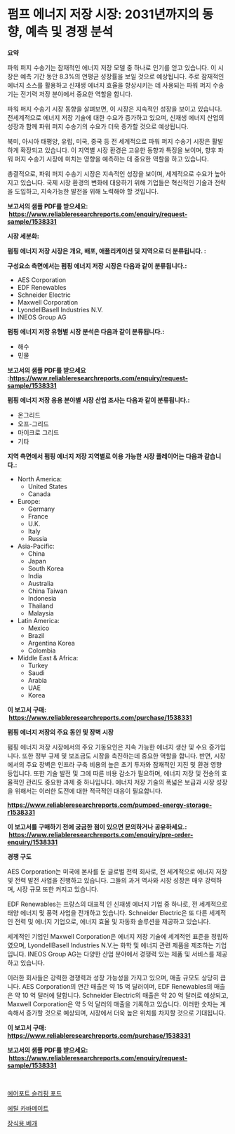 <p><h1>펌프 에너지 저장 시장: 2031년까지의 동향, 예측 및 경쟁 분석</h1></p><p><strong>요약</strong></p>
<p><p>파워 퍼지 수송기는 잠재적인 에너지 저장 모델 중 하나로 인기를 얻고 있습니다. 이 시장은 예측 기간 동안 8.3%의 연평균 성장률을 보일 것으로 예상됩니다. 주로 잠재적인 에너지 소스를 활용하고 신재생 에너지 효율을 향상시키는 데 사용되는 파워 퍼지 수송기는 전기력 저장 분야에서 중요한 역할을 합니다.</p><p>파워 퍼지 수송기 시장 동향을 살펴보면, 이 시장은 지속적인 성장을 보이고 있습니다. 전세계적으로 에너지 저장 기술에 대한 수요가 증가하고 있으며, 신재생 에너지 산업의 성장과 함께 파워 퍼지 수송기의 수요가 더욱 증가할 것으로 예상됩니다.</p><p>북미, 아시아 태평양, 유럽, 미국, 중국 등 전 세계적으로 파워 퍼지 수송기 시장은 활발하게 확장되고 있습니다. 이 지역별 시장 환경은 고유한 동향과 특징을 보이며, 향후 파워 퍼지 수송기 시장에 미치는 영향을 예측하는 데 중요한 역할을 하고 있습니다.</p><p>총결적으로, 파워 퍼지 수송기 시장은 지속적인 성장을 보이며, 세계적으로 수요가 높아지고 있습니다. 국제 시장 환경의 변화에 대응하기 위해 기업들은 혁신적인 기술과 전략을 도입하고, 지속가능한 발전을 위해 노력해야 할 것입니다.</p></p>
<p><strong>보고서의 샘플 PDF를 받으세요: &nbsp;<a href="https://www.reliableresearchreports.com/enquiry/request-sample/1538331">https://www.reliableresearchreports.com/enquiry/request-sample/1538331</a></strong></p>
<p><strong>시장 세분화:</strong></p>
<p><strong> 펌핑 에너지 저장 시장은 개요, 배포, 애플리케이션 및 지역으로 더 분류됩니다. :</strong></p>
<p><strong>구성요소 측면에서는 펌핑 에너지 저장 시장은 다음과 같이 분류됩니다.:</strong></p>
<p><ul><li>AES Corporation</li><li>EDF Renewables</li><li>Schneider Electric</li><li>Maxwell Corporation</li><li>LyondellBasell Industries N.V.</li><li>INEOS Group AG</li></ul></p>
<p><strong> 펌핑 에너지 저장 유형별 시장 분석은 다음과 같이 분류됩니다.:</strong></p>
<p><ul><li>해수</li><li>민물</li></ul></p>
<p><strong>보고서의 샘플 PDF를 받으세요 :<a href="https://www.reliableresearchreports.com/enquiry/request-sample/1538331">https://www.reliableresearchreports.com/enquiry/request-sample/1538331</a></strong></p>
<p><strong> 펌핑 에너지 저장 응용 분야별 시장 산업 조사는 다음과 같이 분류됩니다.:</strong></p>
<p><ul><li>온그리드</li><li>오프-그리드</li><li>마이크로 그리드</li><li>기타</li></ul></p>
<p><strong>지역 측면에서 펌핑 에너지 저장 지역별로 이용 가능한 시장 플레이어는 다음과 같습니다.:</strong></p>
<p><ul>
    <li>
        North America:
        <ul>
            <li>United States</li>
            <li>Canada</li>
        </ul>
    </li>
    <li>
        Europe:
        <ul>
            <li>Germany</li>
            <li>France</li>
            <li>U.K.</li>
            <li>Italy</li>
            <li>Russia</li>
        </ul>
    </li>
    <li>
        Asia-Pacific:
        <ul>
            <li>China</li>
            <li>Japan</li>
            <li>South Korea</li>
            <li>India</li>
            <li>Australia</li>
            <li>China Taiwan</li>
            <li>Indonesia</li>
            <li>Thailand</li>
            <li>Malaysia</li>
        </ul>
    </li>
    <li>
        Latin America:
        <ul>
            <li>Mexico</li>
            <li>Brazil</li>
            <li>Argentina Korea</li>
            <li>Colombia</li>
        </ul>
    </li>
    <li>
        Middle East & Africa:
        <ul>
            <li>Turkey</li>
            <li>Saudi</li>
            <li>Arabia</li>
            <li>UAE</li>
            <li>Korea</li>
        </ul>
    </li>
    </ul></p>
<p><strong>이 보고서 구매: &nbsp;<a href="https://www.reliableresearchreports.com/purchase/1538331">https://www.reliableresearchreports.com/purchase/1538331</a></strong></p>
<p><strong>펌핑 에너지 저장의 주요 동인 및 장벽 시장</strong></p>
<p><p>펌핑 에너지 저장 시장에서의 주요 기동요인은 지속 가능한 에너지 생산 및 수요 증가입니다. 또한 정부 규제 및 보조금도 시장을 촉진하는데 중요한 역할을 합니다. 반면, 시장에서의 주요 장벽은 인프라 구축 비용의 높은 초기 투자와 잠재적인 지진 및 환경 영향 등입니다. 또한 기술 발전 및 그에 따른 비용 감소가 필요하며, 에너지 저장 및 전송의 효율적인 관리도 중요한 과제 중 하나입니다. 에너지 저장 기술의 폭넓은 보급과 시장 성장을 위해서는 이러한 도전에 대한 적극적인 대응이 필요합니다.</p></p>
<p><strong><a href="https://www.reliableresearchreports.com/pumped-energy-storage-r1538331">https://www.reliableresearchreports.com/pumped-energy-storage-r1538331</a></strong></p>
<p><strong>이 보고서를 구매하기 전에 궁금한 점이 있으면 문의하거나 공유하세요.: &nbsp;<a href="https://www.reliableresearchreports.com/enquiry/pre-order-enquiry/1538331">https://www.reliableresearchreports.com/enquiry/pre-order-enquiry/1538331</a></strong></p>
<p><strong>경쟁 구도</strong></p>
<p><p>AES Corporation는 미국에 본사를 둔 글로벌 전력 회사로, 전 세계적으로 에너지 저장 및 전력 발전 사업을 진행하고 있습니다. 그들의 과거 역사와 시장 성장은 매우 강력하며, 시장 규모 또한 커지고 있습니다. </p><p>EDF Renewables는 프랑스의 대표적 인 신재생 에너지 기업 중 하나로, 전 세계적으로 태양 에너지 및 풍력 사업을 전개하고 있습니다. Schneider Electric은 또 다른 세계적인 전력 및 에너지 기업으로, 에너지 효율 및 자동화 솔루션을 제공하고 있습니다.</p><p>세계적인 기업인 Maxwell Corporation은 에너지 저장 기술에 세계적인 표준을 정립하였으며, LyondellBasell Industries N.V.는 화학 및 에너지 관련 제품을 제조하는 기업입니다. INEOS Group AG는 다양한 산업 분야에서 경쟁력 있는 제품 및 서비스를 제공하고 있습니다.</p><p>이러한 회사들은 강력한 경쟁력과 성장 가능성을 가지고 있으며, 매출 규모도 상당히 큽니다. AES Corporation의 연간 매출은 약 15 억 달러이며, EDF Renewables의 매출은 약 10 억 달러에 달합니다. Schneider Electric의 매출은 약 20 억 달러로 예상되고, Maxwell Corporation은 약 5 억 달러의 매출을 기록하고 있습니다. 이러한 숫자는 계속해서 증가할 것으로 예상되며, 시장에서 더욱 높은 위치를 차지할 것으로 기대됩니다.</p></p>
<p><strong>이 보고서 구매: &nbsp; <a href="https://www.reliableresearchreports.com/purchase/1538331">https://www.reliableresearchreports.com/purchase/1538331</a></strong></p>
<p><strong>보고서의 샘플 PDF를 받으세요: &nbsp;<a href="https://www.reliableresearchreports.com/enquiry/request-sample/1538331">https://www.reliableresearchreports.com/enquiry/request-sample/1538331</a></strong><strong></strong></p>
<p>&nbsp;</p>
<p><p><a href="https://medium.com/@dellkoepp03/%EA%B3%B5%ED%95%AD-%EC%8A%AC%EB%A6%AC%ED%95%91-%ED%8C%8C%EB%93%9C-%EC%8B%9C%EC%9E%A5-%EB%B6%84%EC%84%9D-cagr-%EC%8B%9C%EC%9E%A5-%EC%84%B8%EB%B6%84%ED%99%94-%EB%B0%8F-%EA%B8%80%EB%A1%9C%EB%B2%8C-%EC%82%B0%EC%97%85-%EA%B0%9C%EC%9A%94-68fd3a60a0e5">에어포트 슬리핑 포드</a></p><p><a href="https://medium.com/@cierrahayes645/%EC%97%90%ED%8B%B8-%EC%B9%B4%EB%A5%B4%EB%B0%94%EB%A9%94%EC%9D%B4%ED%8A%B8-%EC%8B%9C%EC%9E%A5-%EB%B6%84%EC%84%9D-%EA%B8%80%EB%A1%9C%EB%B2%8C-%EC%82%B0%EC%97%85-%EC%A0%84%EB%A7%9D-%EB%B0%8F-%EC%98%88%EC%B8%A1-2024%EB%85%84%EB%B6%80%ED%84%B0-2031%EB%85%84%EA%B9%8C%EC%A7%80-845f01efb56d">에틸 카바메이트</a></p><p><a href="https://medium.com/@edenger98079sgb/%EC%9E%A5%EC%8B%9D%EC%9A%A9-%EB%B2%A0%EA%B0%9C-%EC%8B%9C%EC%9E%A5-%EC%A1%B0%EC%82%AC-%EB%B3%B4%EA%B3%A0%EC%84%9C-%EA%B7%B8-%EC%97%AD%EC%82%AC-%EB%B0%8F-2024%EB%85%84%EB%B6%80%ED%84%B0-2031%EB%85%84%EA%B9%8C%EC%A7%80%EC%9D%98-%EC%A0%84%EB%A7%9D-6098c4328e9b">장식용 베개</a></p></p>